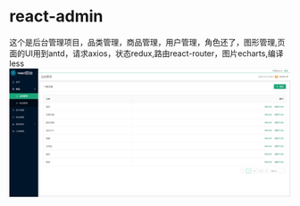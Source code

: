 # react-admin
这个是后台管理项目，品类管理，商品管理，用户管理，角色还了，图形管理,页面的UI用到antd，请求axios，状态redux,路由react-router，图片echarts,编译less
 ![image](https://github.com/binmengxue/react-admin/blob/master/1.png?raw=true)
